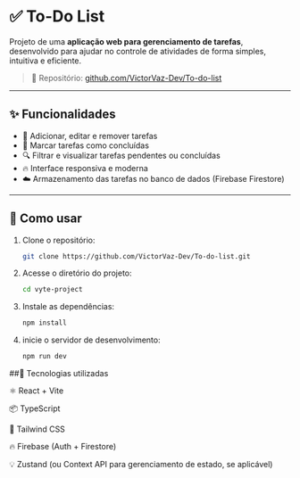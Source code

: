 # ✅ To-Do List

Projeto de uma **aplicação web para gerenciamento de tarefas**, desenvolvido para ajudar no controle de atividades de forma simples, intuitiva e eficiente.

> 🔗 Repositório: [github.com/VictorVaz-Dev/To-do-list](https://github.com/VictorVaz-Dev/To-do-list)

---

## ✨ Funcionalidades

- 📝 Adicionar, editar e remover tarefas  
- 📌 Marcar tarefas como concluídas  
- 🔍 Filtrar e visualizar tarefas pendentes ou concluídas  
- 🔥 Interface responsiva e moderna  
- ☁️ Armazenamento das tarefas no banco de dados (Firebase Firestore)  

---

## 🚀 Como usar

1. Clone o repositório:
   ```bash
   git clone https://github.com/VictorVaz-Dev/To-do-list.git
   
2. Acesse o diretório do projeto:
   ```bash
   cd vyte-project
   
3. Instale as dependências:
   ```bash
   npm install
   
4. inicie o servidor de desenvolvimento:
   ```bash
   npm run dev
   
##🧰 Tecnologias utilizadas

⚛️ React + Vite

📦 TypeScript

🎨 Tailwind CSS

🔥 Firebase (Auth + Firestore)

💡 Zustand (ou Context API para gerenciamento de estado, se aplicável)

